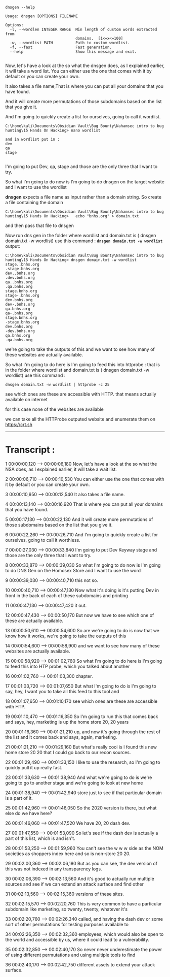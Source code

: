 
```
dnsgen --help

Usage: dnsgen [OPTIONS] FILENAME

Options:
  -l, --wordlen INTEGER RANGE  Min length of custom words extracted from
                               domains.  [1<=x<=100]
  -w, --wordlist PATH          Path to custom wordlist.
  -f, --fast                   Fast generation.
  --help                       Show this message and exit.


```


Now, let's have a look at the so what the dnsgen does, as I explained earlier, it will take a word list.
You can either use the one that comes with it by default or you can create your own.

It also takes a file name,That is where you can put all your domains that you have found.

And it will create more permutations of those subdomains based on the list that you give it.


And I'm going to quickly create a list for ourselves, going to call it wordlist.
```
C:\home\kali\Documents\Obsidian Vault\Bug Bounty\Nahamsec intro to bug hunting\15 Hands On Hacking> nano wordlist

and in wordlist put in :
dev
qa
stage


```

I'm going to put Dev, qa, stage and those are the only three that I want to try.


So what I'm going to do now is I'm going to do dnsgen on the target website and I want to use the wordlist

**dnsgen** expects a file name as input rather than a domain string. So create a file containing the domain 
```
C:\home\kali\Documents\Obsidian Vault\Bug Bounty\Nahamsec intro to bug hunting\15 Hands On Hacking>   echo "bnhs.org" > domain.txt

```
and then pass that file to dnsgen


Now run dns gen in the folder where wordlist and domain.txt is ( dnsgen domain.txt -w wordlist) use this command :
**`dnsgen domain.txt -w wordlist`**
output:
```
C:\home\kali\Documents\Obsidian Vault\Bug Bounty\Nahamsec intro to bug hunting\15 Hands On Hacking> dnsgen domain.txt -w wordlist
stage..bnhs.org
.stage.bnhs.org
dev..bnhs.org
.dev.bnhs.org
qa..bnhs.org
.qa.bnhs.org
stage.bnhs.org
stage-.bnhs.org
dev.bnhs.org
dev-.bnhs.org
qa.bnhs.org
qa-.bnhs.org
stage.bnhs.org
-stage.bnhs.org
dev.bnhs.org
-dev.bnhs.org
qa.bnhs.org
-qa.bnhs.org
```

we're going to take the outputs of this
and we want to see how many of these websites are actually available.

So what I'm going to do here is I'm going to feed this into httprobe : that is in the folder where wordlist and domain.txt is ( dnsgen domain.txt -w wordlist) use this command :
```
dnsgen domain.txt -w wordlist | httprobe -c 25
```
see which ones are these are accessible with HTTP. that means actually available on internet

for this case none of the websites are available

we can take all the HTTProbe outputed website and enumerate them on https://crt.sh


---


# Transcript :

1
00:00:00,120 --> 00:00:06,180
Now, let's have a look at the so what the NSA does, as I explained earlier, it will take a wait list.

2
00:00:06,710 --> 00:00:10,530
You can either use the one that comes with it by default or you can create your own.

3
00:00:10,950 --> 00:00:12,540
It also takes a file name.

4
00:00:13,140 --> 00:00:16,920
That is where you can put all your domains that you have found.

5
00:00:17,130 --> 00:00:22,130
And it will create more permutations of those subdomains based on the list that you give it.

6
00:00:22,260 --> 00:00:26,710
And I'm going to quickly create a list for ourselves, going to call it worthless.

7
00:00:27,030 --> 00:00:33,840
I'm going to put Dev Keyway stage and those are the only three that I want to try.

8
00:00:33,870 --> 00:00:39,030
So what I'm going to do now is I'm going to do DNS Gen on the Homosex Store and I want to use the word

9
00:00:39,030 --> 00:00:40,710
this not so.

10
00:00:40,710 --> 00:00:47,130
Now what it's doing is it's putting Dev in front in the back of each of these subdomains and printing

11
00:00:47,130 --> 00:00:47,420
it out.

12
00:00:47,430 --> 00:00:50,170
But now we have to see which one of these are actually available.

13
00:00:50,610 --> 00:00:54,600
So are we're going to do is now that we know how it works, we're going to take the outputs of this

14
00:00:54,600 --> 00:00:58,900
and we want to see how many of these websites are actually available.

15
00:00:58,920 --> 00:01:02,760
So what I'm going to do here is I'm going to feed this into HTP probe, which you talked about another

16
00:01:02,760 --> 00:01:03,300
chapter.

17
00:01:03,720 --> 00:01:07,650
But what I'm going to do is I'm going to say, hey, I want you to take all this feed to this tool and

18
00:01:07,650 --> 00:01:10,170
see which ones are these are accessible with HTP.

19
00:01:10,470 --> 00:01:16,350
So I'm going to run this that comes back and says, hey, marketing is up the home store 20, 20 years

20
00:01:16,360 --> 00:01:21,210
up, and now it's going through the rest of the list and it comes back and says, again, marketing.

21
00:01:21,210 --> 00:01:29,160
But what's really cool is I found this new home store 20 20 that I could go back to our recon sources.

22
00:01:29,490 --> 00:01:33,150
I like to use the research, so I'm going to quickly pull it up really fast.

23
00:01:33,630 --> 00:01:38,940
And what we're going to do is we're going to go to another stage and we're going to look at new home

24
00:01:38,940 --> 00:01:42,940
store just to see if that particular domain is a part of it.

25
00:01:42,960 --> 00:01:46,050
So the 2020 version is there, but what else do we have here?

26
00:01:46,060 --> 00:01:47,520
We have 20, 20 dash dev.

27
00:01:47,550 --> 00:01:53,090
So let's see if the dash dev is actually a part of this list, which is and isn't.

28
00:01:53,250 --> 00:01:59,960
You can't see the w w w side as the NOM societies as shoppers index here and so is non-store 20 20.

29
00:02:00,360 --> 00:02:06,180
But as you can see, the dev version of this was not indexed in any transparency logs.

30
00:02:06,390 --> 00:02:13,560
And it's good to actually run multiple sources and see if we can extend an attack surface and find other

31
00:02:13,560 --> 00:02:15,360
versions of these sites.

32
00:02:15,570 --> 00:02:20,760
This is very common to have a particular subdomain like marketing, so twenty, twenty, whatever it's

33
00:02:20,760 --> 00:02:26,340
called, and having the dash dev or some sort of other permutations for testing purposes available to

34
00:02:26,350 --> 00:02:32,360
employees, which would also be open to the world and accessible by us, where it could lead to a vulnerability.

35
00:02:32,850 --> 00:02:40,170
So never never underestimate the power of using different permutations and using multiple tools to find

36
00:02:40,170 --> 00:02:42,750
different assets to extend your attack surface.